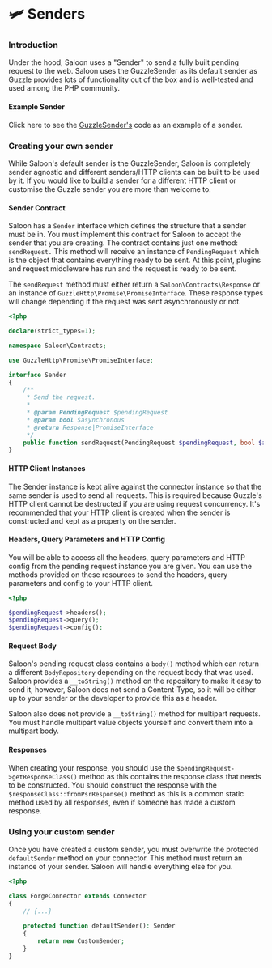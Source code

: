 # 🛩 Senders

### Introduction

Under the hood, Saloon uses a "Sender" to send a fully built pending request to the web. Saloon uses the GuzzleSender as its default sender as Guzzle provides lots of functionality out of the box and is well-tested and used among the PHP community.

#### Example Sender

Click here to see the [GuzzleSender's](https://github.com/Sammyjo20/Saloon/blob/v2/src/Http/Senders/GuzzleSender.php) code as an example of a sender.

### Creating your own sender

While Saloon's default sender is the GuzzleSender, Saloon is completely sender agnostic and different senders/HTTP clients can be built to be used by it. If you would like to build a sender for a different HTTP client or customise the Guzzle sender you are more than welcome to.

#### Sender Contract

Saloon has a `Sender` interface which defines the structure that a sender must be in. You must implement this contract for Saloon to accept the sender that you are creating. The contract contains just one method: `sendRequest.` This method will receive an instance of `PendingRequest` which is the object that contains everything ready to be sent. At this point, plugins and request middleware has run and the request is ready to be sent.

The `sendRequest` method must either return a `Saloon\Contracts\Response` or an instance of `GuzzleHttp\Promise\PromiseInterface`. These response types will change depending if the request was sent asynchronously or not.

```php
<?php

declare(strict_types=1);

namespace Saloon\Contracts;

use GuzzleHttp\Promise\PromiseInterface;

interface Sender
{
    /**
     * Send the request.
     *
     * @param PendingRequest $pendingRequest
     * @param bool $asynchronous
     * @return Response|PromiseInterface
     */
    public function sendRequest(PendingRequest $pendingRequest, bool $asynchronous = false): Response|PromiseInterface;
}
```

#### HTTP Client Instances

The Sender instance is kept alive against the connector instance so that the same sender is used to send all requests. This is required because Guzzle's HTTP client cannot be destructed if you are using request concurrency. It's recommended that your HTTP client is created when the sender is constructed and kept as a property on the sender.&#x20;

#### Headers, Query Parameters and HTTP Config

You will be able to access all the headers, query parameters and HTTP config from the pending request instance you are given. You can use the methods provided on these resources to send the headers, query parameters and config to your HTTP client.

```php
<?php

$pendingRequest->headers();
$pendingRequest->query();
$pendingRequest->config();
```

#### Request Body

Saloon's pending request class contains a `body()` method which can return a different `BodyRepository` depending on the request body that was used. Saloon provides a `__toString()` method on the repository to make it easy to send it, however, Saloon does not send a Content-Type, so it will be either up to your sender or the developer to provide this as a header.&#x20;

Saloon also does not provide a `__toString()` method for multipart requests. You must handle multipart value objects yourself and convert them into a multipart body.

#### Responses

When creating your response, you should use the `$pendingRequest->getResponseClass()` method as this contains the response class that needs to be constructed. You should construct the response with the `$responseClass::fromPsrResponse()` method as this is a common static method used by all responses, even if someone has made a custom response.

### Using your custom sender

Once you have created a custom sender, you must overwrite the protected `defaultSender` method on your connector. This method must return an instance of your sender. Saloon will handle everything else for you.

```php
<?php

class ForgeConnector extends Connector
{
    // {...}
    
    protected function defaultSender(): Sender
    {
        return new CustomSender;
    }
}
```
